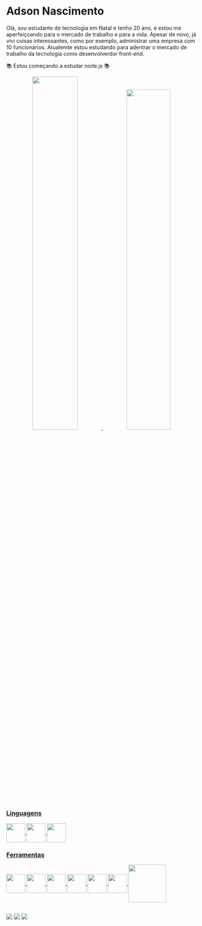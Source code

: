 # Adson Nascimento

Olá, sou estudante de tecnologia em Natal e tenho 20 ano, e estou me aperfeiçoando para o mercado de trabalho e para a vida. Apesar de novo, já vivi coisas interessantes, como por exemplo, administrar uma empresa com 10 funcionários. Atualemte estou estudando para adentrar o mercado de trabalho da tecnologia como desenvolverdor front-end.

📚 Estou começando a estudar node.js 📚


<div align="center">
  <a href="https://github.com/AdsonNascimento">
  <img width="48.9%" src="https://github-readme-stats.vercel.app/api?username=AdsonNascimento&show_icons=true&theme=tokyonight&include_all_commits=true&count_private=true"/>
  <img width="48%" src="https://github-readme-stats.vercel.app/api/top-langs/?username=AdsonNascimento&layout=compact&langs_count=7&theme=tokyonight"/>
</div>
  
  ##
  
  <div>  
    
  ### Linguagens

  <img height="50em" align="center" src="https://cdn.jsdelivr.net/gh/devicons/devicon/icons/javascript/javascript-original.svg" />
  <img height="50em" align="center" src="https://cdn.jsdelivr.net/gh/devicons/devicon/icons/css3/css3-original.svg" />
  <img height="50em" align="center" src="https://cdn.jsdelivr.net/gh/devicons/devicon/icons/html5/html5-original.svg" />
  </div>
  
  <div>
    
  ### Ferramentas
  
  <img height="50em" align="center" src="https://cdn.jsdelivr.net/gh/devicons/devicon/icons/bootstrap/bootstrap-plain.svg" />
  <img height="50em" align="center" src="https://cdn.jsdelivr.net/gh/devicons/devicon/icons/git/git-original.svg" />
  <img height="50em" align="center" src="https://cdn.jsdelivr.net/gh/devicons/devicon/icons/vscode/vscode-original.svg" />
  <img height="50em" align="center" src="https://cdn.jsdelivr.net/gh/devicons/devicon/icons/figma/figma-original.svg" />
  <img height="50em" align="center" src="https://cdn.jsdelivr.net/gh/devicons/devicon/icons/photoshop/photoshop-line.svg" />
  <img height="50em" align="center" src="https://cdn.jsdelivr.net/gh/devicons/devicon/icons/premierepro/premierepro-original.svg" />
  <img height="100em" align="center" src="https://cdn.jsdelivr.net/gh/devicons/devicon/icons/mysql/mysql-original-wordmark.svg" />
 </div>
  
  ##
  
 <a href="https://www.linkedin.com/in/adsonael/" target="_blank"><img src="https://img.shields.io/badge/LinkedIn-0077B5?style=for-the-badge&logo=linkedin&logoColor=white" /></a>
  <a href="mailto:adsonael.an@gmail.com" target="_blank"><img src="https://img.shields.io/badge/Gmail-D14836?style=for-the-badge&logo=gmail&logoColor=white" /></a>
  <a href="https://api.whatsapp.com/send?phone=5584998377790" target="_blank"><img src="https://img.shields.io/badge/WhatsApp-25D366?style=for-the-badge&logo=whatsapp&logoColor=white" /></a>

